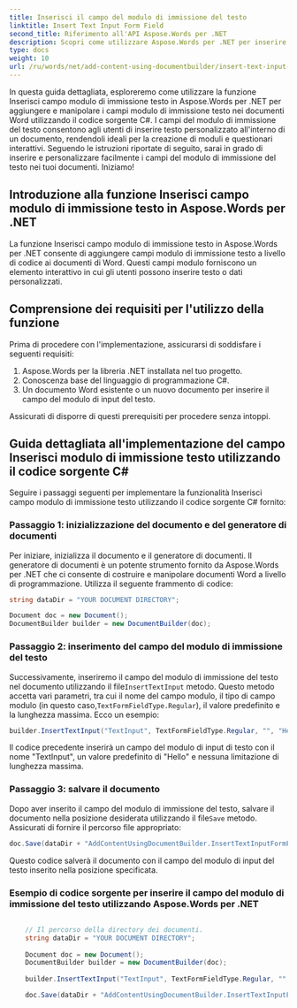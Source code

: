 ```yaml
---
title: Inserisci il campo del modulo di immissione del testo
linktitle: Insert Text Input Form Field
second_title: Riferimento all'API Aspose.Words per .NET
description: Scopri come utilizzare Aspose.Words per .NET per inserire il campo del modulo di immissione del testo nei documenti di Word con questa guida dettagliata.
type: docs
weight: 10
url: /ru/words/net/add-content-using-documentbuilder/insert-text-input-form-field/
---
```


In questa guida dettagliata, esploreremo come utilizzare la funzione Inserisci campo modulo di immissione testo in Aspose.Words per .NET per aggiungere e manipolare i campi modulo di immissione testo nei documenti Word utilizzando il codice sorgente C#. I campi del modulo di immissione del testo consentono agli utenti di inserire testo personalizzato all'interno di un documento, rendendoli ideali per la creazione di moduli e questionari interattivi. Seguendo le istruzioni riportate di seguito, sarai in grado di inserire e personalizzare facilmente i campi del modulo di immissione del testo nei tuoi documenti. Iniziamo!

## Introduzione alla funzione Inserisci campo modulo di immissione testo in Aspose.Words per .NET

La funzione Inserisci campo modulo di immissione testo in Aspose.Words per .NET consente di aggiungere campi modulo di immissione testo a livello di codice ai documenti di Word. Questi campi modulo forniscono un elemento interattivo in cui gli utenti possono inserire testo o dati personalizzati.

## Comprensione dei requisiti per l'utilizzo della funzione

Prima di procedere con l'implementazione, assicurarsi di soddisfare i seguenti requisiti:

1. Aspose.Words per la libreria .NET installata nel tuo progetto.
2. Conoscenza base del linguaggio di programmazione C#.
3. Un documento Word esistente o un nuovo documento per inserire il campo del modulo di input del testo.

Assicurati di disporre di questi prerequisiti per procedere senza intoppi.

## Guida dettagliata all'implementazione del campo Inserisci modulo di immissione testo utilizzando il codice sorgente C#

Seguire i passaggi seguenti per implementare la funzionalità Inserisci campo modulo di immissione testo utilizzando il codice sorgente C# fornito:

### Passaggio 1: inizializzazione del documento e del generatore di documenti

Per iniziare, inizializza il documento e il generatore di documenti. Il generatore di documenti è un potente strumento fornito da Aspose.Words per .NET che ci consente di costruire e manipolare documenti Word a livello di programmazione. Utilizza il seguente frammento di codice:

```csharp
string dataDir = "YOUR DOCUMENT DIRECTORY";

Document doc = new Document();
DocumentBuilder builder = new DocumentBuilder(doc);
```

### Passaggio 2: inserimento del campo del modulo di immissione del testo

 Successivamente, inseriremo il campo del modulo di immissione del testo nel documento utilizzando il file`InsertTextInput` metodo. Questo metodo accetta vari parametri, tra cui il nome del campo modulo, il tipo di campo modulo (in questo caso,`TextFormFieldType.Regular`), il valore predefinito e la lunghezza massima. Ecco un esempio:

```csharp
builder.InsertTextInput("TextInput", TextFormFieldType.Regular, "", "Hello", 0);
```

Il codice precedente inserirà un campo del modulo di input di testo con il nome "TextInput", un valore predefinito di "Hello" e nessuna limitazione di lunghezza massima.

### Passaggio 3: salvare il documento

 Dopo aver inserito il campo del modulo di immissione del testo, salvare il documento nella posizione desiderata utilizzando il file`Save` metodo. Assicurati di fornire il percorso file appropriato:

```csharp
doc.Save(dataDir + "AddContentUsingDocumentBuilder.InsertTextInputFormField.docx");
```

Questo codice salverà il documento con il campo del modulo di input del testo inserito nella posizione specificata.

### Esempio di codice sorgente per inserire il campo del modulo di immissione del testo utilizzando Aspose.Words per .NET

```csharp

	// Il percorso della directory dei documenti.
	string dataDir = "YOUR DOCUMENT DIRECTORY";
	
	Document doc = new Document();
	DocumentBuilder builder = new DocumentBuilder(doc);
	
	builder.InsertTextInput("TextInput", TextFormFieldType.Regular, "", "Hello", 0);

	doc.Save(dataDir + "AddContentUsingDocumentBuilder.InsertTextInputFormField.docx");
            
        
```
